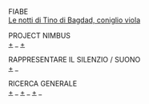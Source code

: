 <!-- 
IL CASTELLO <br>
Il Castello ha una duplice valenza sia nelle fiabe che in tutti gli altri tipi di racconto: da un lato rappresentano la forma di salvezza dal mondo esterno, dall'altro lato testimoniano l'isolamento di chi ci vive ed un forte senso di solitudine! 
-->

<!-- 
IL CASTELLO ERRANTE DI HOWL <br> 
-->

FIABE <br>
[Le notti di Tino di Bagdad, coniglio viola](https://www.immersivetech.it/2015/10/25/la-favola-in-realta-aumentata-che-sta-incantando-torino/)


PROJECT NIMBUS <br>
[+](http://m.dagospia.com/project-nimbus-il-primo-strumento-per-proiettare-video-tra-le-nuvole-104358) _
[+](http://www.smartworld.it/tecnologia/questo-cavallo-laser-e-unopera-darte-proiettata-sulle-nuvole-video.html) <br>


RAPPRESENTARE IL SILENZIO / SUONO <br>
[+](https://www.linkedin.com/feed/update/urn:li:activity:6362375464652206081/) _ 



RICERCA GENERALE <br>
[+](http://www.artribune.com/television/2017/09/video-iginio-de-luca-sottosale-saline-puglia/) _ 
[+](http://www.artribune.com/television/2018/02/video-installazione-interattiva-selfie-ghiaia-varsavia/) _ 
[+](http://www.artribune.com/progettazione/new-media/2018/04/intervista-iaconesi-persico-festival-nuove-tecnologie-roma/) _ 

<!--trovare manifesti VR torino--> 
